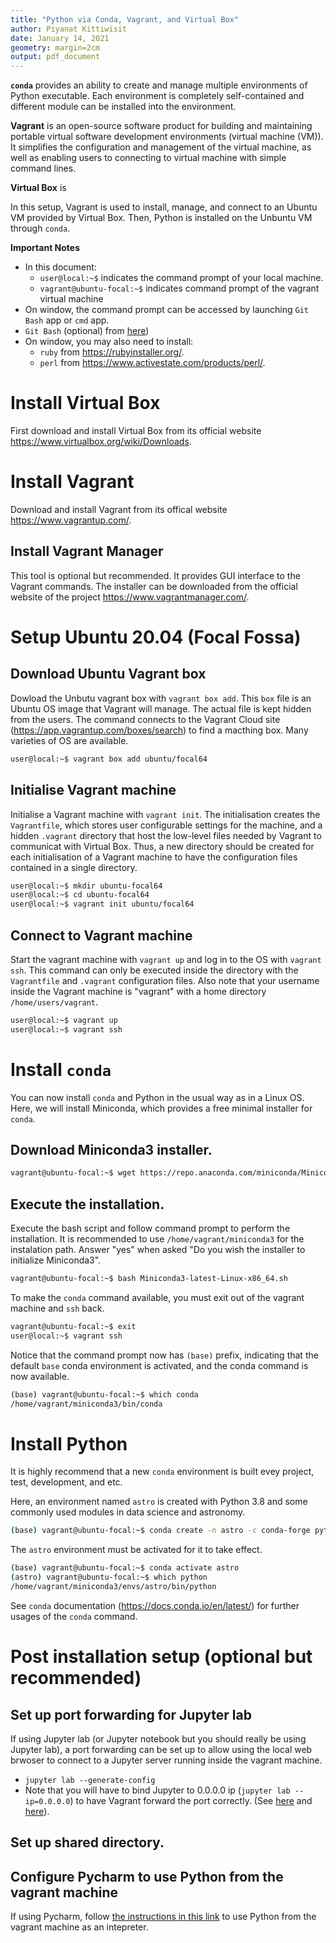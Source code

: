 ```yaml
---
title: "Python via Conda, Vagrant, and Virtual Box"
author: Piyanat Kittiwisit
date: January 14, 2021
geometry: margin=2cm
output: pdf_document
---
```

__`conda`__ provides an ability to create and manage multiple environments of Python executable. Each environment is completely self-contained and different module can be installed into the environment.

__Vagrant__ is an open-source software product for building and maintaining portable virtual software development environments (virtual machine (VM)). It simplifies the configuration and management of the virtual machine, as well as enabling users to connecting to virtual machine with simple command lines.

__Virtual Box__ is

In this setup, Vagrant is used to install, manage, and connect to an Ubuntu VM provided by Virtual Box. Then, Python is installed on the Unbuntu VM through `conda`.


__Important Notes__

* In this document:
  * `user@local:~$` indicates the command prompt of your local machine.
  * `vagrant@ubuntu-focal:~$` indicates command prompt of the vagrant virtual machine
* On window, the command prompt can be accessed by launching `Git Bash` app or `cmd` app.
* `Git Bash` (optional) from [here](https://medium.com/@botdotcom/learn-how-to-install-and-use-git-on-windows-9deecbd6f126))
* On window, you may also need to install:
  * `ruby` from https://rubyinstaller.org/.
  * `perl` from https://www.activestate.com/products/perl/.

# Install Virtual Box
First download and install Virtual Box from its official website https://www.virtualbox.org/wiki/Downloads.

# Install Vagrant
Download and install Vagrant from its offical website https://www.vagrantup.com/.

## Install Vagrant Manager
This tool is optional but recommended. It provides GUI interface to the Vagrant commands. The installer can be downloaded from the official website of the project https://www.vagrantmanager.com/.

# Setup Ubuntu 20.04 (Focal Fossa)

## Download Ubuntu Vagrant box
Dowload the Unbutu vagrant box with `vagrant box add`. This `box` file is an Ubuntu OS image that Vagrant will manage. The actual file is kept hidden from the users. The command connects to the Vagrant Cloud site (https://app.vagrantup.com/boxes/search) to find a macthing box. Many varieties of OS are available.

```bash
user@local:~$ vagrant box add ubuntu/focal64
```

## Initialise Vagrant machine
Initialise a Vagrant machine with `vagrant init`. The initialisation creates the `Vagrantfile`, which stores user configurable settings for the machine, and a hidden `.vagrant` directory that host the low-level files needed by Vagrant to communicat with Virtual Box. Thus, a new directory should be created for each initialisation of a Vagrant machine to have the configuration files contained in a single directory.

```bash
user@local:~$ mkdir ubuntu-focal64
user@local:~$ cd ubuntu-focal64
user@local:~$ vagrant init ubuntu/focal64
```

## Connect to Vagrant machine
Start the vagrant machine with `vagrant up` and log in to the OS with `vagrant ssh`. This command can only be executed inside the directory with the `Vagrantfile` and `.vagrant` configuration files. Also note that your username inside the Vagrant machine is "vagrant" with a home directory `/home/users/vagrant`.

```bash
user@local:~$ vagrant up
user@local:~$ vagrant ssh
```

# Install `conda`
You can now install `conda` and Python in the usual way as in a Linux OS. Here, we will install Miniconda, which provides a free minimal installer for `conda`.

## Download Miniconda3 installer.

```bash
vagrant@ubuntu-focal:~$ wget https://repo.anaconda.com/miniconda/Miniconda3-latest-Linux-x86_64.sh
```

## Execute the installation.
Execute the bash script and follow command prompt to perform the installation.  It is recommended to use `/home/vagrant/miniconda3` for the instalation path. Answer "yes" when asked "Do you wish the installer to initialize Miniconda3".

```bash
vagrant@ubuntu-focal:~$ bash Miniconda3-latest-Linux-x86_64.sh
```

To make the `conda` command available, you must exit out of the vagrant machine and `ssh` back.

```bash
vagrant@ubuntu-focal:~$ exit
user@local:~$ vagrant ssh
```

Notice that the command prompt now has `(base)` prefix, indicating that the default `base` conda environment is activated, and the conda command is now available.
```bash
(base) vagrant@ubuntu-focal:~$ which conda
/home/vagrant/miniconda3/bin/conda
```

# Install Python
It is highly recommend that a new `conda` environment is built evey project, test, development, and etc.

Here, an environment named `astro` is created with Python 3.8 and some commonly used modules in data science and astronomy.

```bash
(base) vagrant@ubuntu-focal:~$ conda create -n astro -c conda-forge python=3.8 numpy scipy matplotlib astropy pandas xarray dask h5py netcdf4 h5netcdf healpy jupyterlab ipykernel ipympl nodejs
```

The `astro` environment must be activated for it to take effect.
```bash
(base) vagrant@ubuntu-focal:~$ conda activate astro
(astro) vagrant@ubuntu-focal:~$ which python
/home/vagrant/miniconda3/envs/astro/bin/python
```

See `conda` documentation (https://docs.conda.io/en/latest/) for further usages of the `conda` command.

# Post installation setup (optional but recommended)

## Set up port forwarding for Jupyter lab
If using Jupyter lab (or Jupyter notebook but you should really be using Jupyter lab), a port forwarding can be set up to allow using the local web brwoser to connect to a Jupyter server running inside the vagrant machine.

* `jupyter lab --generate-config`
* Note that you will have to bind Jupyter to 0.0.0.0 ip (`jupyter lab --ip=0.0.0.0`) to have Vagrant forward the port correctly. (See [here](https://pythondata.com/jupyter-vagrant/) and [here](https://github.com/rjurney/Agile_Data_Code_2/issues/21)).

## Set up shared directory.

## Configure Pycharm to use Python from the vagrant machine
If using Pycharm, follow [the instructions in this link](https://www.jetbrains.com/help/pycharm/configuring-remote-interpreters-via-virtual-boxes.html) to use Python from the vagrant machine as an intepreter.
